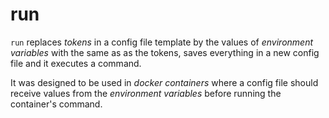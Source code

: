 # run

`run` replaces *tokens* in a config file template by the values of *environment variables* with the same as as the tokens, saves everything in a new config file and it executes a command.

It was designed to be used in *docker containers* where a config file should receive values from the *environment variables* before running the container's command.
